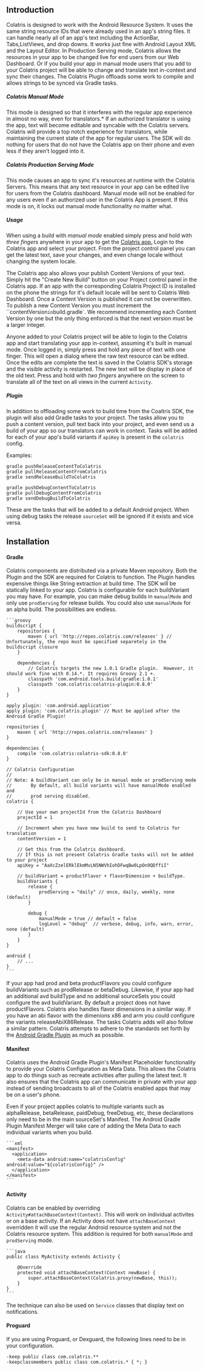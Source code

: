 ## Introduction

Colatris is designed to work with the Android Resource System. It uses the same string resource IDs that were already used in an app's string files. It can handle nearly all of an app's text including the ActionBar, Tabs,ListViews, and drop downs.  It works just fine with Android Layout XML and the Layout Editor.  In Production Serving mode, Colatris allows the resources in your app to be changed live for end users from our Web Dashboard.  Or if you build your app in manual mode users that you add to your Colatris project will be able to change and translate text in-context and sync their changes.  The Colatris Plugin offloads some work to compile and allows strings to be synced via Gradle tasks.

##### Colatris Manual Mode

This mode is designed so that it interferes with the regular app experience in almost no way, even for translators.* If an authorized translator is using the app, text will become editable and syncable with the Colatris servers.  Colatris will provide a top notch experience for translators, while maintaining the current state of the app for regular users.  The SDK will do nothing for users that do not have the Colatris app on their phone and even less if they aren't logged into it.

##### Colatris Production Serving Mode

This mode causes an app to sync it's resources at runtime with the Colatris Servers.  This means that any text resource in your app can be edited live for users from the Colatris dashboard.  Manual mode will not be enabled for any users even if an authorized user in the Colatris App is present.  If this mode is on, it locks out manual mode functionality no matter what.

##### Usage

When using a build with *manual mode* enabled simply press and hold with *three fingers* anywhere in your app to get the [Colatris app.](https://play.google.com/store/apps/details?id=com.colatris.app&hl=en)  Login to the Colatris app and select your project.  From the project control panel you can get the latest text, save your changes, and even change locale without changing the system locale.

The Colatris app also allows your publish Content Versions of your text.  Simply hit the "Create New Build" button on your Project control panel in the Colatris app.  If an app with the corresponding Colatris Project ID is installed on the phone the strings for it's default locale will be sent to Colatris Web Dashboard.  Once a Content Version is published it can not be overwritten. To publish a new Content Version you must increment the ``contentVersion` in `build.gradle`.  We recommend incrementing each Content Version by one but the only thing enforced is that the next version must be a larger integer.

Anyone added to your Colatris project will be able to login to the Colatris app and start translating your app in-context, assuming it's built in manual mode.  Once logged in, simply press and hold any piece of text with one finger.  This will open a dialog where the raw text resource can be edited.  Once the edits are complete the text is saved in the Colatris SDK's storage and the visible activity is restarted.  The new text will be display in place of the old text.  Press and hold with *two fingers* anywhere on the screen to translate all of the text on all views in the current `Activity`.

##### Plugin

In addition to offloading some work to build time from the Coaltris SDK, the plugin will also add Gradle tasks to your project.  The tasks allow you to push a content version, pull text back into your project, and even send us a build of your app so our translators can work in context.  Tasks will be added for each of your app's build variants if `apiKey` is present in the `colatris` config.  

Examples:

    gradle pushReleaseContentToColatris
    gradle pullReleaseContentFromColatris
    gradle sendReleaseBuildToColatris

    gradle pushDebugContentToColatris
    gradle pullDebugContentFromColatris
    gradle sendDebugBuildToColatris

These are the tasks that will be added to a default Android project.  When using debug tasks the release `sourceSet` will be ignored if it exists and vice versa.

## Installation

#### Gradle

Colatris components are distributed via a private Maven repository.  Both the Plugin and the SDK are required for Colatris to function.  The Plugin handles expensive things like String extraction at build time.  The SDK will be statically linked to your app.  Colatris is configurable for each buildVariant you may have.  For example, you can make debug builds in `manualMode` and only use `prodServing` for release builds.  You could also use `manualMode` for an alpha build.  The possibilities are endless.

    ```groovy
    buildscript {
        repositories {
            maven { url 'http://repos.colatris.com/releases' } // Unfortunately, the repo must be specified separetely in the buildscript closure
        }

        dependencies {
            // Colatris targets the new 1.0.1 Gradle plugin.  However, it should work fine with 0.14.*. It requires Groovy 2.1 +.
            classpath 'com.android.tools.build:gradle:1.0.1'
            classpath 'com.colatris:colatris-plugin:0.8.0'
        }
    }

    apply plugin: 'com.android.application'
    apply plugin: 'com.colatris.plugin' // Must be applied after the Android Gradle Plugin!

    repositories {
        maven { url 'http://repos.colatris.com/releases' }
    }

    dependencies {
        compile 'com.colatris:colatris-sdk:0.8.0'
    }

    // Colatris Configuration
    //
    // Note: A buildVariant can only be in manual mode or prodServing mode
    //       By default, all build variants will have manualMode enabled and 
    //       prod serving disabled.
    colatris {

        // Use your own projectId from the Colatris Dashboard
        projectId = 1            

        // Increment when you have new build to send to Colatris for translation
        contentVersion = 1                                        

        // Get this from the Colatris dashboard.
        // If this is not present Colatris Gradle tasks will not be added to your project
        apiKey = "AaXcZzelERklEkmMvLN5NWVhIohDFwqBw0LpOn9QDffiI"    
                                                                  
        // buildVariant = productFlavor + flavorDimension + buildType. 
        buildVariants {
            release {
                prodServing = "daily" // once, daily, weekly, none (default)
            }

            debug {
                manualMode = true // default = false
                logLevel = "debug"  // verbose, debug, info, warn, error, none (default)
            }
        }
    }

    android {
        // ...
    }
    ```

If your app had prod and beta productFlavors you could configure buildVariants such as prodRelease or betaDebug.  Likewise, if your app had an additional avd buildType and no additional sourceSets you could configure the avd buildVariant.  By default a project does not have productFlavors. Colatris also handles flavor dimensions in a similar way.  If you have an abi flavor with the dimenions x86 and arm you could configure the variants releaseAbiX86Release.  The tasks Colatris adds will also follow a similar pattern.  Colatris attempts to adhere to the standards set forth by the [Android Gradle Plugin](http://tools.android.com/tech-docs/new-build-system/user-guide) as much as possible.

#### Manifest

Colatris uses the Android Gradle Plugin's Manifest Placeholder functionality to provide your Colatris Configuration as Meta Data.  This allows the Colatris app to do things such as recreate activities after pulling the latest text.  It also ensures that the Colatris app can communicate in private with your app instead of sending broadcasts to all of the Colatris enabled apps that may be on a user's phone.

Even if your project applies colatris to multiple variants such as alphaRelease, betaRelease, paidDebug, freeDebug, etc, these declarations only need to be in the main sourceSet's Manifest.  The Android Gradle Plugin Manifest Merger will take care of adding the Meta Data to each individual variants when you build.

    ```xml
    <manifest>
      <application>
        <meta-data android:name="colatrisConfig" android:value="${colatrisConfig}" />
      </application>
    </manifest>
    ```

#### Activity

Colatris can be enabled by overriding `Activity#attachBaseContext(Context)`.  This will work on individual activites or on a base activity. If an Activity does not have `attachBaseContext` overridden it will use the regular Android resource system and not the Colatris resource system.  This addition is required for both `manualMode` and `prodServing` mode.

    ```java
    public class MyActivity extends Activity {

        @Override
        protected void attachBaseContext(Context newBase) {
            super.attachBaseContext(Colatris.proxy(newBase, this));
        }
    }
    ```

The technique can also be used on `Service` classes that display text on notifications.

#### Proguard

If you are using Proguard, or Dexguard, the following lines need to be in your configuration.

    -keep public class com.colatris.**
    -keepclassmembers public class com.colatris.* { *; }
